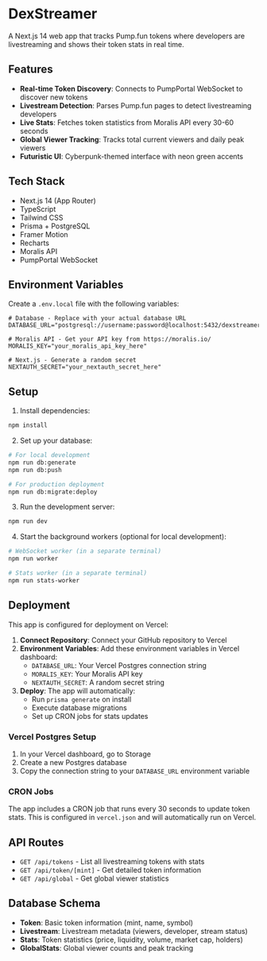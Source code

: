 # DexStreamer

A Next.js 14 web app that tracks Pump.fun tokens where developers are livestreaming and shows their token stats in real time.

## Features

- **Real-time Token Discovery**: Connects to PumpPortal WebSocket to discover new tokens
- **Livestream Detection**: Parses Pump.fun pages to detect livestreaming developers
- **Live Stats**: Fetches token statistics from Moralis API every 30-60 seconds
- **Global Viewer Tracking**: Tracks total current viewers and daily peak viewers
- **Futuristic UI**: Cyberpunk-themed interface with neon green accents

## Tech Stack

- Next.js 14 (App Router)
- TypeScript
- Tailwind CSS
- Prisma + PostgreSQL
- Framer Motion
- Recharts
- Moralis API
- PumpPortal WebSocket

## Environment Variables

Create a `.env.local` file with the following variables:

```env
# Database - Replace with your actual database URL
DATABASE_URL="postgresql://username:password@localhost:5432/dexstreamer"

# Moralis API - Get your API key from https://moralis.io/
MORALIS_KEY="your_moralis_api_key_here"

# Next.js - Generate a random secret
NEXTAUTH_SECRET="your_nextauth_secret_here"
```

## Setup

1. Install dependencies:
```bash
npm install
```

2. Set up your database:
```bash
# For local development
npm run db:generate
npm run db:push

# For production deployment
npm run db:migrate:deploy
```

3. Run the development server:
```bash
npm run dev
```

4. Start the background workers (optional for local development):
```bash
# WebSocket worker (in a separate terminal)
npm run worker

# Stats worker (in a separate terminal)
npm run stats-worker
```

## Deployment

This app is configured for deployment on Vercel:

1. **Connect Repository**: Connect your GitHub repository to Vercel
2. **Environment Variables**: Add these environment variables in Vercel dashboard:
   - `DATABASE_URL`: Your Vercel Postgres connection string
   - `MORALIS_KEY`: Your Moralis API key
   - `NEXTAUTH_SECRET`: A random secret string
3. **Deploy**: The app will automatically:
   - Run `prisma generate` on install
   - Execute database migrations
   - Set up CRON jobs for stats updates

### Vercel Postgres Setup

1. In your Vercel dashboard, go to Storage
2. Create a new Postgres database
3. Copy the connection string to your `DATABASE_URL` environment variable

### CRON Jobs

The app includes a CRON job that runs every 30 seconds to update token stats. This is configured in `vercel.json` and will automatically run on Vercel.

## API Routes

- `GET /api/tokens` - List all livestreaming tokens with stats
- `GET /api/token/[mint]` - Get detailed token information
- `GET /api/global` - Get global viewer statistics

## Database Schema

- **Token**: Basic token information (mint, name, symbol)
- **Livestream**: Livestream metadata (viewers, developer, stream status)
- **Stats**: Token statistics (price, liquidity, volume, market cap, holders)
- **GlobalStats**: Global viewer counts and peak tracking